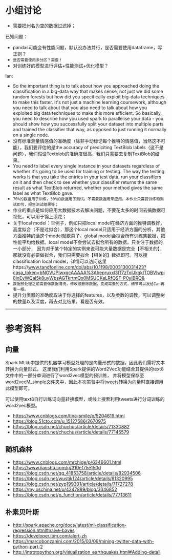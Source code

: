 # 小组讨论
* 需要把州名为空的数据过滤掉；

已知问题：
* pandas可能会有性能问题，默认没办法并行，是否需要使用dataframe，写正则？
* `是否需要使用多分区？需要！`
* 对训练好的模型进行评估+性能测试+优化模型？

Ian:
* So the important thing is to talk about how you approached doing the classification in a big-data way that makes sense, not just we did some random forests but how did you specifically exploit big-data techniques to make this faster. It's not just a machine learning coursework, although you need to talk about that you also need to talk about how you exploited big data techniques to make this more efficient. So basically, you need to describe how you used spark to parallelise your data - you should show how you successfully split your dataset into multiple parts and trained the classifier that way, as opposed to just running it normally on a single node.
* 没有标准测量情感值的准确度（除非手动标记每个推特的情感值，当然这不可能），我们要评估的是the accuracy of prediciting TextBlob labels（这不是问题），我们假设Textblob的准确度很高，我们只需要去复制TextBlob的结果。
* You need to label every single instance in your datasets regardless of whether it's going to be used for training or testing. The way the testing works is that you take the entries in your test data, run your classifiers on it and then check to see whether your classifier returns the same result as what TextBlob returned, whether your method gives the same label as what TextBlob gave.
* `70%的数据用于训练，30%的数据用于测试。不需要数据用来应用，本作业只需要训练和测试即可，报告测试结果等；`
* 作业的重点是如何应用大数据技术去解决问题，不要花太多的时间去搞数据可视化，可以用于锦上添花；
* 关于local model：举例子，例如只把local model在经济方面的推特调教好，高度拟合（不是过拟合），那这个local model只适用于经济方面的分析，其他方面推特的话这个model就歇菜了。global model会拟合所有训练集数据，把性能平均给数据。local model不会尝试去拟合所有的数据，只关注于数据的一小部分，
因为对于某个特定的实例来说可能大量数据是完全【不相关的】，那就没有必要做拟合，我们只需要拟合【相关的】数据即可。可以搜classification local model，详情可以访问这里https://www.tandfonline.com/doi/abs/10.1198/0003130031423?casa_token=bNOVUPIwxgcAAAAA%3Ahepruxxl3lT7zTolJkgkITOBVlwpi8lnEyWQaI5k8uyWbsAGTkrtmQx0MSUCKeLRfQST-P0yIBRQ&
* `数据预处理之前需要做数据清洗，修改或删除数据，变成需要的方式，细节可以发给Ian再看一眼。`
* 提升分类器的准确度取决于你选择的features，以及参数的调教，可以调整树的数量以及深度，再去对比结果，看是否有效。

---
# 参考资料
## 向量
Spark MLlib中提供的机器学习模型处理的是向量形式的数据，因此我们需将文本转换为向量形式，
这里我们利用Spark提供的Word2Vec功能结合其提供的text8文件中的一部分单词进行了word2vec模型的预训练，
并将模型保存至word2vecM_simple文件夹中，因此本次实验中将tweets转换为向量时直接调用此模型即可。

可以使用text8自行训练词向量转换模型，或线上搜索利用tweets进行分词训练的word2vec模型。
* https://www.cnblogs.com/tina-smile/p/5204619.html
* https://blog.51cto.com/u_15127586/2670975
* https://blog.csdn.net/chuchus/article/details/71330882
* https://blog.csdn.net/chuchus/article/details/77145579


## 随机森林
* https://www.cnblogs.com/mrchige/p/6346601.html
* https://www.jianshu.com/p/310ef75e150d
* https://blog.csdn.net/qq_41853758/article/details/82934506
* https://blog.csdn.net/wustjk124/article/details/81320995
* https://blog.csdn.net/zyp199301/article/details/71727278
* https://my.oschina.net/u/4347889/blog/3346852
* https://blog.csdn.net/p_function/article/details/77713611

## 朴素贝叶斯
* http://spark.apache.org/docs/latest/ml-classification-regression.html#naive-bayes
* https://developer.ibm.com/alert-zh
* https://marcobonzanini.com/2015/03/09/mining-twitter-data-with-python-part-2
* http://introtopython.org/visualization_earthquakes.html#Adding-detail

